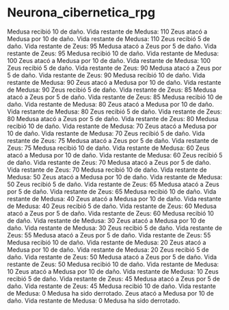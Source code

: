 # Neurona_cibernetica_rpg
Medusa recibió 10 de daño.
Vida restante de Medusa: 110
Zeus atacó a Medusa por 10 de daño.
Vida restante de Medusa: 110
Zeus recibió 5 de daño.
Vida restante de Zeus: 95
Medusa atacó a Zeus por 5 de daño.
Vida restante de Zeus: 95
Medusa recibió 10 de daño.
Vida restante de Medusa: 100
Zeus atacó a Medusa por 10 de daño.
Vida restante de Medusa: 100
Zeus recibió 5 de daño.
Vida restante de Zeus: 90
Medusa atacó a Zeus por 5 de daño.
Vida restante de Zeus: 90
Medusa recibió 10 de daño.
Vida restante de Medusa: 90
Zeus atacó a Medusa por 10 de daño.
Vida restante de Medusa: 90
Zeus recibió 5 de daño.
Vida restante de Zeus: 85
Medusa atacó a Zeus por 5 de daño.
Vida restante de Zeus: 85
Medusa recibió 10 de daño.
Vida restante de Medusa: 80
Zeus atacó a Medusa por 10 de daño.
Vida restante de Medusa: 80
Zeus recibió 5 de daño.
Vida restante de Zeus: 80
Medusa atacó a Zeus por 5 de daño.
Vida restante de Zeus: 80
Medusa recibió 10 de daño.
Vida restante de Medusa: 70
Zeus atacó a Medusa por 10 de daño.
Vida restante de Medusa: 70
Zeus recibió 5 de daño.
Vida restante de Zeus: 75
Medusa atacó a Zeus por 5 de daño.
Vida restante de Zeus: 75
Medusa recibió 10 de daño.
Vida restante de Medusa: 60
Zeus atacó a Medusa por 10 de daño.
Vida restante de Medusa: 60
Zeus recibió 5 de daño.
Vida restante de Zeus: 70
Medusa atacó a Zeus por 5 de daño.
Vida restante de Zeus: 70
Medusa recibió 10 de daño.
Vida restante de Medusa: 50
Zeus atacó a Medusa por 10 de daño.
Vida restante de Medusa: 50
Zeus recibió 5 de daño.
Vida restante de Zeus: 65
Medusa atacó a Zeus por 5 de daño.
Vida restante de Zeus: 65
Medusa recibió 10 de daño.
Vida restante de Medusa: 40
Zeus atacó a Medusa por 10 de daño.
Vida restante de Medusa: 40
Zeus recibió 5 de daño.
Vida restante de Zeus: 60
Medusa atacó a Zeus por 5 de daño.
Vida restante de Zeus: 60
Medusa recibió 10 de daño.
Vida restante de Medusa: 30
Zeus atacó a Medusa por 10 de daño.
Vida restante de Medusa: 30
Zeus recibió 5 de daño.
Vida restante de Zeus: 55
Medusa atacó a Zeus por 5 de daño.
Vida restante de Zeus: 55
Medusa recibió 10 de daño.
Vida restante de Medusa: 20
Zeus atacó a Medusa por 10 de daño.
Vida restante de Medusa: 20
Zeus recibió 5 de daño.
Vida restante de Zeus: 50
Medusa atacó a Zeus por 5 de daño.
Vida restante de Zeus: 50
Medusa recibió 10 de daño.
Vida restante de Medusa: 10
Zeus atacó a Medusa por 10 de daño.
Vida restante de Medusa: 10
Zeus recibió 5 de daño.
Vida restante de Zeus: 45
Medusa atacó a Zeus por 5 de daño.
Vida restante de Zeus: 45
Medusa recibió 10 de daño.
Vida restante de Medusa: 0
Medusa ha sido derrotado.
Zeus atacó a Medusa por 10 de daño.
Vida restante de Medusa: 0
Medusa ha sido derrotado.